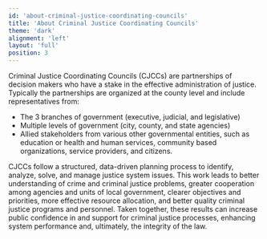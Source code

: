 ```yaml
---
id: 'about-criminal-justice-coordinating-councils'
title: 'About Criminal Justice Coordinating Councils'
theme: 'dark'
alignment: 'left'
layout: 'full'
position: 3
---
```


Criminal Justice Coordinating Councils (CJCCs) are partnerships of decision makers who have a stake in the effective administration of justice. Typically the partnerships are organized at the county level and include representatives from:

- The 3 branches of government (executive, judicial, and legislative)
- Multiple levels of government (city, county, and state agencies)
- Allied stakeholders from various other governmental entities, such as education or health and human services, community based organizations, service providers, and citizens.

CJCCs follow a structured, data-driven planning process to identify, analyze, solve, and manage justice system issues. This work leads to better understanding of crime and criminal justice problems, greater cooperation among agencies and units of local government, clearer objectives and priorities, more effective resource allocation, and better quality criminal justice programs and personnel. Taken together, these results can increase public confidence in and support for criminal justice processes, enhancing system performance and, ultimately, the integrity of the law.
